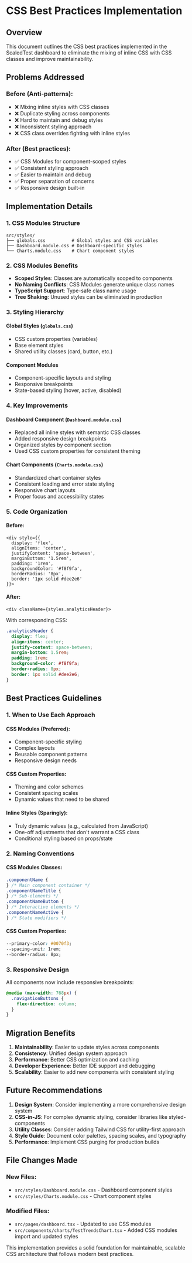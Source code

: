 # CSS Best Practices Implementation

## Overview

This document outlines the CSS best practices implemented in the ScaledTest dashboard to eliminate the mixing of inline CSS with CSS classes and improve maintainability.

## Problems Addressed

### Before (Anti-patterns):

- ❌ Mixing inline styles with CSS classes
- ❌ Duplicate styling across components
- ❌ Hard to maintain and debug styles
- ❌ Inconsistent styling approach
- ❌ CSS class overrides fighting with inline styles

### After (Best practices):

- ✅ CSS Modules for component-scoped styles
- ✅ Consistent styling approach
- ✅ Easier to maintain and debug
- ✅ Proper separation of concerns
- ✅ Responsive design built-in

## Implementation Details

### 1. CSS Modules Structure

```
src/styles/
├── globals.css          # Global styles and CSS variables
├── Dashboard.module.css # Dashboard-specific styles
└── Charts.module.css    # Chart component styles
```

### 2. CSS Modules Benefits

- **Scoped Styles**: Classes are automatically scoped to components
- **No Naming Conflicts**: CSS Modules generate unique class names
- **TypeScript Support**: Type-safe class name usage
- **Tree Shaking**: Unused styles can be eliminated in production

### 3. Styling Hierarchy

#### Global Styles (`globals.css`)

- CSS custom properties (variables)
- Base element styles
- Shared utility classes (card, button, etc.)

#### Component Modules

- Component-specific layouts and styling
- Responsive breakpoints
- State-based styling (hover, active, disabled)

### 4. Key Improvements

#### Dashboard Component (`Dashboard.module.css`)

- Replaced all inline styles with semantic CSS classes
- Added responsive design breakpoints
- Organized styles by component section
- Used CSS custom properties for consistent theming

#### Chart Components (`Charts.module.css`)

- Standardized chart container styles
- Consistent loading and error state styling
- Responsive chart layouts
- Proper focus and accessibility states

### 5. Code Organization

#### Before:

```tsx
<div style={{
  display: 'flex',
  alignItems: 'center',
  justifyContent: 'space-between',
  marginBottom: '1.5rem',
  padding: '1rem',
  backgroundColor: '#f8f9fa',
  borderRadius: '8px',
  border: '1px solid #dee2e6'
}}>
```

#### After:

```tsx
<div className={styles.analyticsHeader}>
```

With corresponding CSS:

```css
.analyticsHeader {
  display: flex;
  align-items: center;
  justify-content: space-between;
  margin-bottom: 1.5rem;
  padding: 1rem;
  background-color: #f8f9fa;
  border-radius: 8px;
  border: 1px solid #dee2e6;
}
```

## Best Practices Guidelines

### 1. When to Use Each Approach

#### CSS Modules (Preferred):

- Component-specific styling
- Complex layouts
- Reusable component patterns
- Responsive design needs

#### CSS Custom Properties:

- Theming and color schemes
- Consistent spacing scales
- Dynamic values that need to be shared

#### Inline Styles (Sparingly):

- Truly dynamic values (e.g., calculated from JavaScript)
- One-off adjustments that don't warrant a CSS class
- Conditional styling based on props/state

### 2. Naming Conventions

#### CSS Modules Classes:

```css
.componentName {
} /* Main component container */
.componentNameTitle {
} /* Sub-elements */
.componentNameButton {
} /* Interactive elements */
.componentNameActive {
} /* State modifiers */
```

#### CSS Custom Properties:

```css
--primary-color: #0070f3;
--spacing-unit: 1rem;
--border-radius: 8px;
```

### 3. Responsive Design

All components now include responsive breakpoints:

```css
@media (max-width: 768px) {
  .navigationButtons {
    flex-direction: column;
  }
}
```

## Migration Benefits

1. **Maintainability**: Easier to update styles across components
2. **Consistency**: Unified design system approach
3. **Performance**: Better CSS optimization and caching
4. **Developer Experience**: Better IDE support and debugging
5. **Scalability**: Easier to add new components with consistent styling

## Future Recommendations

1. **Design System**: Consider implementing a more comprehensive design system
2. **CSS-in-JS**: For complex dynamic styling, consider libraries like styled-components
3. **Utility Classes**: Consider adding Tailwind CSS for utility-first approach
4. **Style Guide**: Document color palettes, spacing scales, and typography
5. **Performance**: Implement CSS purging for production builds

## File Changes Made

### New Files:

- `src/styles/Dashboard.module.css` - Dashboard component styles
- `src/styles/Charts.module.css` - Chart component styles

### Modified Files:

- `src/pages/dashboard.tsx` - Updated to use CSS modules
- `src/components/charts/TestTrendsChart.tsx` - Added CSS modules import and updated styles

This implementation provides a solid foundation for maintainable, scalable CSS architecture that follows modern best practices.
